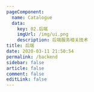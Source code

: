 ```yaml
---
pageComponent: 
  name: Catalogue
  data: 
    key: 02.后端
    imgUrl: /img/ui.png
    description: 后端服务相关技术
title: 后端
date: 2020-03-11 21:50:54
permalink: /backend
sidebar: false
article: false
comment: false
editLink: false
---
```

